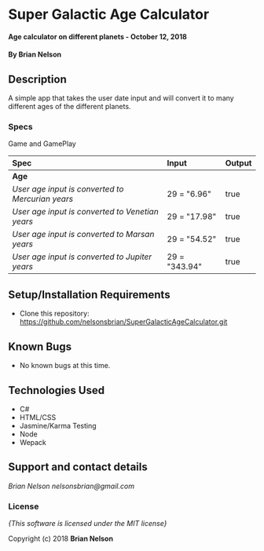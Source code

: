 # Super Galactic Age Calculator

#### Age calculator on different planets - October 12, 2018

#### By **Brian Nelson**

## Description

A simple app that takes the user date input and will convert it to many different ages of the different planets.

### Specs    

Game and GamePlay

| Spec | Input | Output |
| :-----------------  | :------------- | :---------- |
| **Age** |  |  |
| *User age input is converted to Mercurian years* | 29 = "6.96" | true |
| *User age input is converted to Venetian years* | 29 = "17.98" | true |
| *User age input is converted to Marsan years* | 29 = "54.52" | true |
| *User age input is converted to Jupiter years* | 29 = "343.94" | true |


## Setup/Installation Requirements

* Clone this repository: https://github.com/nelsonsbrian/SuperGalacticAgeCalculator.git

## Known Bugs
* No known bugs at this time.

## Technologies Used
* C#
* HTML/CSS
* Jasmine/Karma Testing
* Node
* Wepack

## Support and contact details

_Brian Nelson nelsonsbrian@gmail.com_

### License

*{This software is licensed under the MIT license}*

Copyright (c) 2018 **Brian Nelson**

